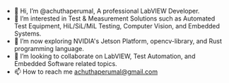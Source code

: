 - 👋 Hi, I’m @achuthaperumal, A professional LabVIEW Developer.
- 👀 I’m interested in Test & Measurement Solutions such as Automated Test Equipment, HiL/SiL/MiL Testing, Computer Vision, and Embedded Systems.
- 🌱 I’m now exploring NVIDIA's Jetson Platform, opencv-library, and Rust programming language.
- 💞️ I’m looking to collaborate on LabVIEW, Test Automation, and Embedded Software related topics.
- 📫 How to reach me achuthaperumal@gmail.com

<!---
achuthaperumal/achuthaperumal is a ✨ special ✨ repository because its `README.md` (this file) appears on your GitHub profile.
You can click the Preview link to take a look at your changes.
--->
